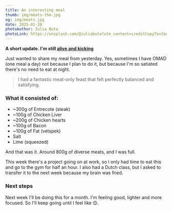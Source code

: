 ```yaml
---
title: An interesting meal
thumb: img/meats-thm.jpg
og: img/meats.jpg
date: 2025-01-28
photoAuthor: Iulia Buta
photoLink: https://unsplash.com/@iuliabuta?utm_content=creditCopyText&utm_medium=referral&utm_source=unsplash
---
```


**A short update. I'm still [alive and kicking](https://youtu.be/ljIQo1OHkTI?si=2-Y756lriUR6cq16)**

Just wanted to share my meal from yesterday. Yes, sometimes I have OMAD (one meal a day) not because I plan to do it, but because I'm so satiated there's no need to eat at night.

>  I had a fantastic meat-only feast that felt perfectly balanced and satisfying.

### What it consisted of:

- ~300g of Entrecote (steak)
- ~100g of Chicken Liver
- ~200g of Chicken hearts
- ~100g of Bacon
- ~100g of Fat (vetspek)
- Salt
- Lime (squeezed)

And that was it. Around 800g of diverse meats, and I was full.

This week there's a project going on at work, so I only had time to eat this and go to the gym for half an hour. I also had a Dutch class, but I asked to transfer it to the next week because my brain was fried.

### Next steps

Next week I'll be doing this for a month. I'm feeling good, lighter and more focused. So I'll keep going until I feel like 😊.